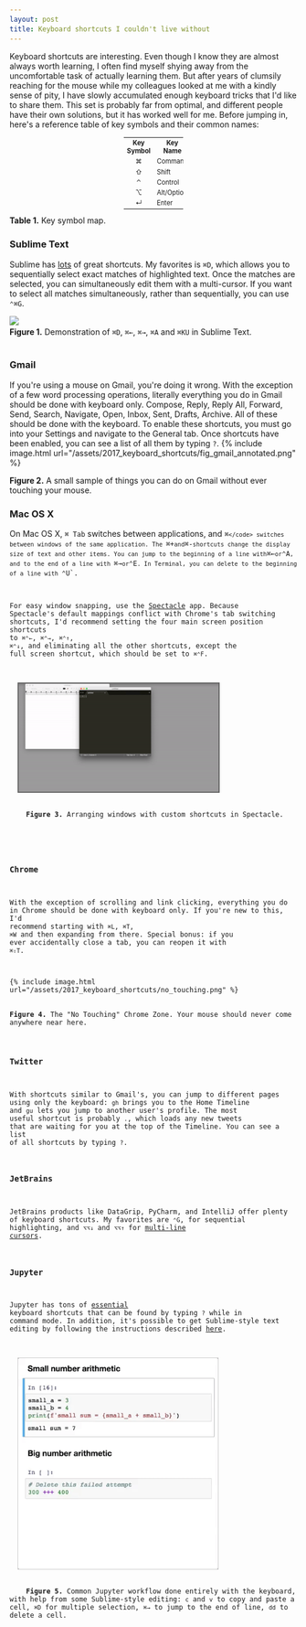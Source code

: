 ```yaml
---
layout: post
title: Keyboard shortcuts I couldn't live without
---
```


Keyboard shortcuts are interesting. Even though I know they are almost always worth learning, I often find myself shying away from the uncomfortable task of actually learning them. But after years of clumsily reaching for the mouse while my colleagues looked at me with a kindly sense of pity, I have slowly accumulated enough keyboard tricks that I'd like to share them. This set is probably far from optimal, and different people have their own solutions, but it has worked well for me. Before jumping in, here's a reference table of key symbols and their common names:
<div style='margin-left:200px; margin-right:200px'>
<table style='font-size:.7rem'>
    <tr>
        <th>Key Symbol</th>
        <th>Key Name</th>
    </tr>
    <tr>
        <td align="center">⌘</td>
        <td>Command</td>
    </tr>
    <tr>
        <td align="center">⇧</td>
        <td>Shift</td>
    </tr>
    <tr>
        <td align="center">⌃</td>
        <td>Control</td>
    </tr>
    <tr>
        <td align="center">⌥</td>
        <td>Alt/Option</td>
    </tr>
     <tr>
        <td align="center">↵</td>
        <td>Enter</td>
    </tr>
</table>
</div>
<div class="caption"><strong>Table 1.</strong> Key symbol map.</div>

### Sublime Text
Sublime has [lots](http://docs.sublimetext.info/en/latest/reference/keyboard_shortcuts_osx.html) of great shortcuts. My favorites is `⌘D`, which allows you to sequentially select exact matches of highlighted text. Once the matches are selected, you can simultaneously edit them with a multi-cursor. If you want to select all matches simultaneously, rather than sequentially, you can use `⌃⌘G`. 


<div class="wrapper">
  <img src='/assets/2017_keyboard_shortcuts/gif_sublime_shining_fast.gif' width="350" class="inner" style="position:relative">
  <div class="caption">
    <strong>Figure 1.</strong> Demonstration of <code>⌘D</code>, <code>⌘←</code>, <code>⌘→</code>, <code>⌘A</code> and <code>⌘KU</code> in Sublime Text.
  </div>
</div><br>

### Gmail
If you're using a mouse on Gmail, you're doing it wrong. With the exception of a few word processing operations, literally everything you do in Gmail should be done with keyboard only. Compose, Reply, Reply All, Forward, Send, Search, Navigate, Open, Inbox, Sent, Drafts, Archive. All of these should be done with the keyboard. To enable these shortcuts, you must go into your Settings and navigate to the General tab. Once shortcuts have been enabled, you can see a list of all them by typing `?`.
{% include image.html url="/assets/2017_keyboard_shortcuts/fig_gmail_annotated.png" %}
<div class="caption"><strong>Figure 2.</strong> A small sample of things you can do on Gmail without ever touching your mouse.</div>

### Mac OS X
On Mac OS X, `⌘ Tab` switches between applications, and <code>⌘`</code> switches between windows of the same application. The `⌘+` and `⌘-` shortcuts change the display size of text and other items. You can jump to the beginning of a line with `⌘←` or `⌃A`, and to the end of a line with `⌘→` or `⌃E`. In Terminal, you can delete to the beginning of a line with `⌃U`. 

For easy window snapping, use the [Spectacle](https://www.spectacleapp.com/) app. Because Spectacle's default mappings conflict with Chrome's tab switching shortcuts, I'd recommend setting the four main screen position shortcuts to `⌘⌃←`, `⌘⌃→`, `⌘⌃↑`, `⌘⌃↓`, and eliminating all the other shortcuts, except the full screen shortcut, which should be set to `⌘⌃F`.

<div class="wrapper">
  <img src='/assets/2017_keyboard_shortcuts/gif_spectacle.gif' width="350" class="inner" style="position:relative; border: #666666 2px solid;" >
  <div class="caption">
    <strong>Figure 3.</strong> Arranging windows with custom shortcuts in Spectacle.
  </div>
</div>

### Chrome
With the exception of scrolling and link clicking, everything you do in Chrome should be done with keyboard only. If you're new to this, I'd recommend starting with `⌘L`, `⌘T`, `⌘W` and then expanding from there. Special bonus:	 if you ever accidentally close a tab, you can reopen it with `⌘⇧T`.

{% include image.html url="/assets/2017_keyboard_shortcuts/no_touching.png" %}
<div class="caption"><strong>Figure 4.</strong> The "No Touching" Chrome Zone. Your mouse should never come anywhere near here.</div>

### Twitter 
With shortcuts similar to Gmail's, you can jump to different pages using only the keyboard: `gh` brings you to the Home Timeline and `gu` lets you jump to another user's profile. The most useful shortcut is probably `.`, which loads any new tweets that are waiting for you at the top of the Timeline. You can see a list of all shortcuts by typing `?`.

### JetBrains
JetBrains products like DataGrip, PyCharm, and IntelliJ offer plenty of keyboard shortcuts. My favorites are `⌃G`, for sequential highlighting, and `⌥⌥↓` and `⌥⌥↑` for [multi-line cursors](https://www.jetbrains.com/help/idea/2017.1/multicursor.html).

### Jupyter
Jupyter has tons of [essential](http://jupyter-notebook.readthedocs.io/en/latest/examples/Notebook/Notebook%20Basics.html?highlight=keyboard#Keyboard-Navigation) keyboard shortcuts that can be found by typing `?` while in command mode. In addition, it's possible to get Sublime-style text editing by following the instructions described [here](http://blog.rtwilson.com/how-to-get-sublime-text-style-editing-in-the-ipythonjupyter-notebook/).

<div class="wrapper">
  <img src='/assets/2017_keyboard_shortcuts/gif_jupyter.gif' width="350" class="inner" style="position:relative; border: #ccc 1px solid;">
  <div class="caption">
    <strong>Figure 5.</strong> Common Jupyter workflow done entirely with the keyboard, with help from some Sublime-style editing: <code>c</code> and <code>v</code> to copy and paste a cell, <code>⌘D</code> for multiple selection, <code>⌘→</code> to jump to the end of line, <code>dd</code> to delete a cell.
  </div>
</div>
<br>

